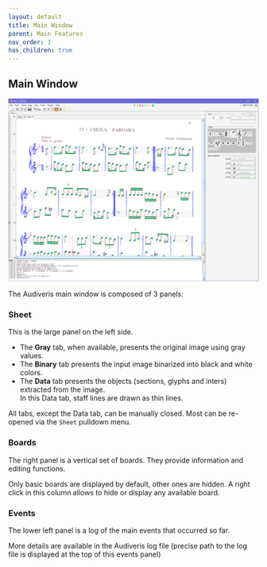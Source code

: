 ```yaml
---
layout: default
title: Main Window
parent: Main Features
nav_order: 1
has_children: true
---
```

## Main Window

![](../assets/images/chula_transcribed.png)

The Audiveris main window is composed of 3 panels:

### Sheet

This is the large panel on the left side.  
- The **Gray** tab, when available, presents the original image using gray values.
- The **Binary** tab presents the input image binarized into black and white colors.
- The **Data** tab presents the objects (sections, glyphs and inters) extracted from the image.  
In this Data tab, staff lines are drawn as thin lines.

All tabs, except the Data tab, can be manually closed.
Most can be re-opened via the `Sheet` pulldown menu.

### Boards

The right panel is a vertical set of boards.
They provide information and editing functions.

Only basic boards are displayed by default, other ones are hidden.
A right click in this column allows to hide or display any available board.

### Events

The lower left panel is a log of the main events that occurred so far.

More details are available in the Audiveris log file
(precise path to the log file is displayed at the top of this events panel)
